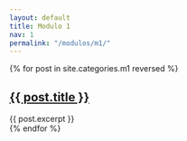 ```yaml
---
layout: default
title: Modulo 1
nav: 1
permalink: "/modulos/m1/"
---
```


{% for post in site.categories.m1 reversed %}
<article class="main-article">
  <h2>
    <a href="{{ post.url | prepend: site.baseurl }}" title="{{ post.title }}">{{ post.title }}</a>
  </h2>
  {{ post.excerpt }}
</article>
{% endfor %}
